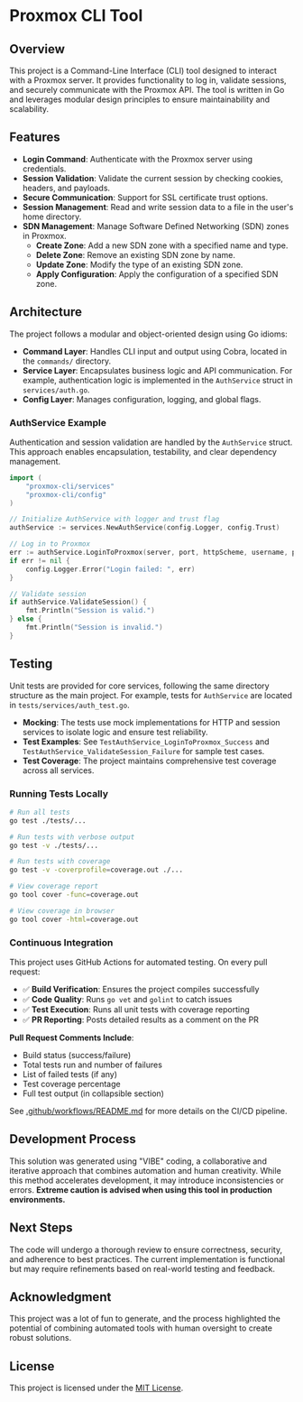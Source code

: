 # Proxmox CLI Tool

## Overview

This project is a Command-Line Interface (CLI) tool designed to interact with a Proxmox server. It provides functionality to log in, validate sessions, and securely communicate with the Proxmox API. The tool is written in Go and leverages modular design principles to ensure maintainability and scalability.

## Features

- **Login Command**: Authenticate with the Proxmox server using credentials.
- **Session Validation**: Validate the current session by checking cookies, headers, and payloads.
- **Secure Communication**: Support for SSL certificate trust options.
- **Session Management**: Read and write session data to a file in the user's home directory.
- **SDN Management**: Manage Software Defined Networking (SDN) zones in Proxmox.
  - **Create Zone**: Add a new SDN zone with a specified name and type.
  - **Delete Zone**: Remove an existing SDN zone by name.
  - **Update Zone**: Modify the type of an existing SDN zone.
  - **Apply Configuration**: Apply the configuration of a specified SDN zone.

## Architecture

The project follows a modular and object-oriented design using Go idioms:

- **Command Layer**: Handles CLI input and output using Cobra, located in the `commands/` directory.
- **Service Layer**: Encapsulates business logic and API communication. For example, authentication logic is implemented in the `AuthService` struct in `services/auth.go`.
- **Config Layer**: Manages configuration, logging, and global flags.

### AuthService Example

Authentication and session validation are handled by the `AuthService` struct. This approach enables encapsulation, testability, and clear dependency management.

```go
import (
    "proxmox-cli/services"
    "proxmox-cli/config"
)

// Initialize AuthService with logger and trust flag
authService := services.NewAuthService(config.Logger, config.Trust)

// Log in to Proxmox
err := authService.LoginToProxmox(server, port, httpScheme, username, password)
if err != nil {
    config.Logger.Error("Login failed: ", err)
}

// Validate session
if authService.ValidateSession() {
    fmt.Println("Session is valid.")
} else {
    fmt.Println("Session is invalid.")
}
```

## Testing

Unit tests are provided for core services, following the same directory structure as the main project. For example, tests for `AuthService` are located in `tests/services/auth_test.go`.

- **Mocking**: The tests use mock implementations for HTTP and session services to isolate logic and ensure test reliability.
- **Test Examples**: See `TestAuthService_LoginToProxmox_Success` and `TestAuthService_ValidateSession_Failure` for sample test cases.
- **Test Coverage**: The project maintains comprehensive test coverage across all services.

### Running Tests Locally

```sh
# Run all tests
go test ./tests/...

# Run tests with verbose output
go test -v ./tests/...

# Run tests with coverage
go test -v -coverprofile=coverage.out ./...

# View coverage report
go tool cover -func=coverage.out

# View coverage in browser
go tool cover -html=coverage.out
```

### Continuous Integration

This project uses GitHub Actions for automated testing. On every pull request:

- ✅ **Build Verification**: Ensures the project compiles successfully
- ✅ **Code Quality**: Runs `go vet` and `golint` to catch issues
- ✅ **Test Execution**: Runs all unit tests with coverage reporting
- ✅ **PR Reporting**: Posts detailed results as a comment on the PR

**Pull Request Comments Include**:
- Build status (success/failure)
- Total tests run and number of failures
- List of failed tests (if any)
- Test coverage percentage
- Full test output (in collapsible section)

See [.github/workflows/README.md](.github/workflows/README.md) for more details on the CI/CD pipeline.

## Development Process

This solution was generated using "VIBE" coding, a collaborative and iterative approach that combines automation and human creativity. While this method accelerates development, it may introduce inconsistencies or errors. **Extreme caution is advised when using this tool in production environments.**

## Next Steps

The code will undergo a thorough review to ensure correctness, security, and adherence to best practices. The current implementation is functional but may require refinements based on real-world testing and feedback.

## Acknowledgment

This project was a lot of fun to generate, and the process highlighted the potential of combining automated tools with human oversight to create robust solutions.

## License

This project is licensed under the [MIT License](./LICENSE).
